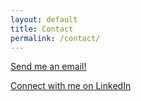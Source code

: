 ```yaml
---
layout: default
title: Contact
permalink: /contact/
---
```


[Send me an email!](mailto:nfpuleo@gmail.com)

[Connect with me on LinkedIn](https://www.linkedin.com/in/nfplse/)

